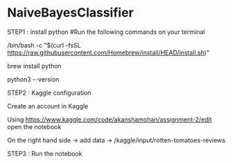 # NaiveBayesClassifier

STEP1 : install python
#Run the following commands on your terminal

/bin/bash -c "$(curl -fsSL https://raw.githubusercontent.com/Homebrew/install/HEAD/install.sh)"

brew install python

python3 --version

STEP2 : Kaggle configuration

Create an account in Kaggle

Using https://www.kaggle.com/code/akanshamohan/assignment-2/edit open the notebook

On the right hand side -> add data -> /kaggle/input/rotten-tomatoes-reviews

STEP3 : Run the notebook
